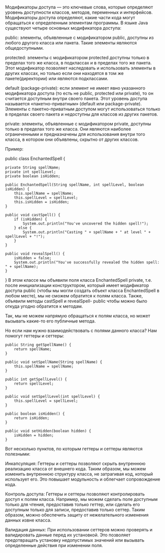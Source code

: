 Модификаторы доступа — это ключевые слова, которые определяют уровень доступности классов, методов, переменных и интерфейсов. Модификаторы доступа определяют, какие части кода могут обращаться к определенным элементам программы. В языке Java существуют четыре основных модификатора доступа:

public: элементы, объявленные с модификатором public, доступны из любого другого класса или пакета. Такие элементы являются общедоступными.

protected: элементы с модификатором protected доступны только в пределах того же класса, в подклассах и в пределах того же пакета. Этот модификатор позволяет наследовать и использовать элементы в других классах, но только если они находятся в том же пакете(директории) или являются подклассами.

default (package-private): если элемент не имеет явно указанного модификатора доступа (то есть не public, protected или private), то он считается доступным внутри своего пакета. Этот уровень доступа называется «пакетно-приватным» (default или package-private). Элементы с пакетно-приватным доступом могут использоваться только в пределах своего пакета и недоступны для классов из других пакетов.

private: элементы, объявленные с модификатором private, доступны только в пределах того же класса. Они являются наиболее ограниченными и предназначены для использования внутри того класса, в котором они объявлены, скрытно от других классов.

Пример:

public class EnchantedSpell {

    private String spellName;
    private int spellLevel;
    private boolean isHidden;

    public EnchantedSpell(String spellName, int spellLevel, boolean isHidden) {
        this.spellName = spellName;
        this.spellLevel = spellLevel;
        this.isHidden = isHidden;
    }

    public void castSpell() {
        if (isHidden) {
            System.out.println("You've uncovered the hidden spell!");
        } else {
            System.out.println("Casting " + spellName + " at level " + spellLevel + "!");
        }
    }

    public void revealSpell() {
        isHidden = false;
        System.out.println("You've successfully revealed the hidden spell: " + spellName);
    }
}
В этом классе мы объявили поля класса EnchantedSpell private, т.е. после инициализации конструктором, который имеет модификатор доступа public (чтобы мы могли создать объект класса EnchantedSpell в любом месте), мы не сможем обратится к полям класса. Также, объявили методы castSpell и revealSpell- public чтобы можно было откуда угодно обратится к методам.

Так, мы не можем напрямую обращаться к полям класса, но может вызывать какие-то его публичные метода.

Но если нам нужно взаимодействовать с полями данного класса? Нам помогут геттеры и сеттеры:

    public String getSpellName() {
        return spellName;
    }

    public void setSpellName(String spellName) {
        this.spellName = spellName;
    }

    public int getSpellLevel() {
        return spellLevel;
    }

    public void setSpellLevel(int spellLevel) {
        this.spellLevel = spellLevel;
    }

    public boolean isHidden() {
        return isHidden;
    }

    public void setHidden(boolean hidden) {
        isHidden = hidden;
    }
Вот несколько пунктов, по которым геттеры и сеттеры являются полезными:

Инкапсуляция: Геттеры и сеттеры позволяют скрыть внутреннюю реализацию класса от внешнего кода. Таким образом, мы можем изменить внутреннюю структуру класса, не затрагивая код, который использует его. Это повышает модульность и облегчает сопровождение кода.

Контроль доступа: Геттеры и сеттеры позволяют контролировать доступ к полям класса. Например, мы можем сделать поле доступным только для чтения, предоставив только геттер, или сделать его доступным только для записи, предоставив только сеттер. Таким образом, можно обеспечить защиту от нежелательного изменения данных извне класса.

Валидация данных: При использовании сеттеров можно проверять и валидировать данные перед их установкой. Это позволяет предотвращать установку недопустимых значений или вызывать определенные действия при изменении поля.